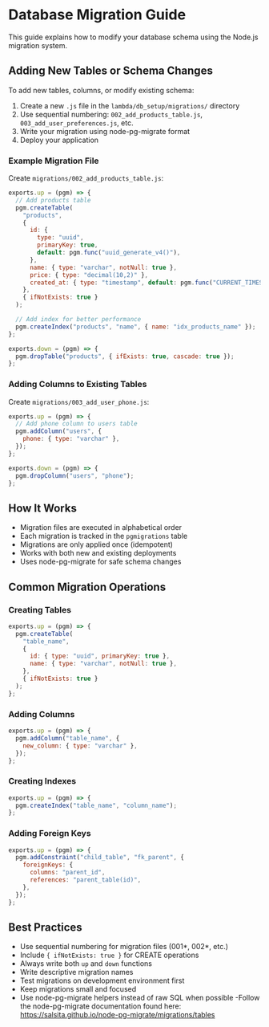 # Database Migration Guide

This guide explains how to modify your database schema using the Node.js migration system.

## Adding New Tables or Schema Changes

To add new tables, columns, or modify existing schema:

1. Create a new `.js` file in the `lambda/db_setup/migrations/` directory
2. Use sequential numbering: `002_add_products_table.js`, `003_add_user_preferences.js`, etc.
3. Write your migration using node-pg-migrate format
4. Deploy your application

### Example Migration File

Create `migrations/002_add_products_table.js`:

```javascript
exports.up = (pgm) => {
  // Add products table
  pgm.createTable(
    "products",
    {
      id: {
        type: "uuid",
        primaryKey: true,
        default: pgm.func("uuid_generate_v4()"),
      },
      name: { type: "varchar", notNull: true },
      price: { type: "decimal(10,2)" },
      created_at: { type: "timestamp", default: pgm.func("CURRENT_TIMESTAMP") },
    },
    { ifNotExists: true }
  );

  // Add index for better performance
  pgm.createIndex("products", "name", { name: "idx_products_name" });
};

exports.down = (pgm) => {
  pgm.dropTable("products", { ifExists: true, cascade: true });
};
```

### Adding Columns to Existing Tables

Create `migrations/003_add_user_phone.js`:

```javascript
exports.up = (pgm) => {
  // Add phone column to users table
  pgm.addColumn("users", {
    phone: { type: "varchar" },
  });
};

exports.down = (pgm) => {
  pgm.dropColumn("users", "phone");
};
```

## How It Works

- Migration files are executed in alphabetical order
- Each migration is tracked in the `pgmigrations` table
- Migrations are only applied once (idempotent)
- Works with both new and existing deployments
- Uses node-pg-migrate for safe schema changes

## Common Migration Operations

### Creating Tables

```javascript
exports.up = (pgm) => {
  pgm.createTable(
    "table_name",
    {
      id: { type: "uuid", primaryKey: true },
      name: { type: "varchar", notNull: true },
    },
    { ifNotExists: true }
  );
};
```

### Adding Columns

```javascript
exports.up = (pgm) => {
  pgm.addColumn("table_name", {
    new_column: { type: "varchar" },
  });
};
```

### Creating Indexes

```javascript
exports.up = (pgm) => {
  pgm.createIndex("table_name", "column_name");
};
```

### Adding Foreign Keys

```javascript
exports.up = (pgm) => {
  pgm.addConstraint("child_table", "fk_parent", {
    foreignKeys: {
      columns: "parent_id",
      references: "parent_table(id)",
    },
  });
};
```

## Best Practices

- Use sequential numbering for migration files (001*, 002*, etc.)
- Include `{ ifNotExists: true }` for CREATE operations
- Always write both `up` and `down` functions
- Write descriptive migration names
- Test migrations on development environment first
- Keep migrations small and focused
- Use node-pg-migrate helpers instead of raw SQL when possible
  -Follow the node-pg-migrate documentation found here: https://salsita.github.io/node-pg-migrate/migrations/tables
